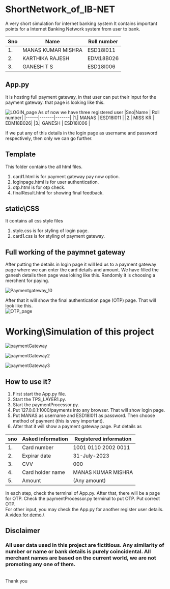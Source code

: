 # ShortNetwork_of_IB-NET
A very short simulation for internet banking system 
It contains important points for a Internet Banking Network system from user to bank.

 |Sno|Name | Roll number|
 |------|-------|-------|
 |1.| MANAS KUMAR MISHRA | ESD18I011  |
 |2.| KARTHIKA RAJESH | EDM18B026|
 |3.| GANESH T S| ESD18I006 |
 

## App.py

It is hosting full payment gateway, in that user can put their input for the payment gateway.
that page is looking like this.

![LOGIN_page](https://user-images.githubusercontent.com/47395502/110748206-64d63600-8265-11eb-90fc-1949e3383fbd.PNG)
 As of now we have three registered user
 |Sno|Name | Roll number|
 |------|-------|-------|
 |1.| MANAS | ESD18I011  |
 |2.| MISS KR | EDM18B026|
 |3.| GANESH | ESD18I006 |

 If we put any of this details in the login page as username and password respectively, then only we can go further.

## Template
This folder contains the all html files.

1. card1.html is for payment gateway pay now option.
2. loginpage.html is for user authentication.
3. otp.html is for otp check.
4. finalResult.html for showing final feedback. 


## static\CSS
It contains all css style files
1. style.css is for styling of login page.
2. card1.css is for styling of payment gateway. 

## Full working of the paymnet gateway
After putting the details in login page it will led us to a payment gateway page where we can enter the card details and amount.  We have filled the ganesh details then page was loking like this. Randomly it is choosing a merchent for paying.

![Paymentgateway_10](https://user-images.githubusercontent.com/47395502/111904535-7ee5f480-8a6d-11eb-9dab-790ea36f3176.PNG)

After that it will show the final authentication page (OTP) page. That will look like this.\
![OTP_page](https://user-images.githubusercontent.com/47395502/112095782-1ad54480-8bc3-11eb-8dcf-5625aef2ec36.PNG)

# Working\Simulation of this project
![paymentGateway](https://user-images.githubusercontent.com/47395502/112278781-30bd3500-8ca9-11eb-92f0-ead17afba5ad.gif)

![paymentGateway2](https://user-images.githubusercontent.com/47395502/112279831-58f96380-8caa-11eb-8607-58b99a1ab272.gif)

![paymentGateway3](https://user-images.githubusercontent.com/47395502/112280281-dc1ab980-8caa-11eb-9764-05dbfa46484d.gif)

## How to use it?
1. First start the App.py file.
2. Start the TPS_LAYER1.py.
3. Start the paymentProcessor.py.
4. Put 127.0.0.1:1000/payments into any browser. That will show login page.
5. Put MANAS as username and ESD18I011 as password. Then choose method of payment (this is very important).
6. After that it will show a payment gateway page. Put details as

|sno| Asked information | Registered information|
|---|-------------------|-----------------------|
|1.| Card number| 1001 0110 2002 0011|
|2.| Expirar date| 31-July-2023|
|3.| CVV| 000|
|4.|Card holder name| MANAS KUMAR MISHRA|
|5.|Amount| (Any amount)|

In each step, check the terminal of App.py. After that, there will be a page for OTP. Check the paymentProcessor.py terminal to put OTP. Put correct OTP.\
For other input, you may check the App.py for another register user details.
[A video for demo.](https://youtu.be/H1iPhbF3TSY)\

## Disclaimer
### All user data used in this project are fictitious. Any similarity of number or name or bank details is purely coincidental. All merchant names are based on the current world, we are not promoting any one of them. 
\
Thank you

